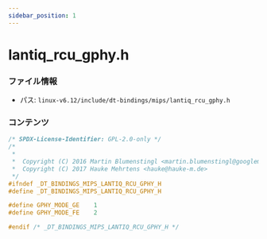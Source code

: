 ```yaml
---
sidebar_position: 1
---
```

# lantiq_rcu_gphy.h

### ファイル情報

- パス: `linux-v6.12/include/dt-bindings/mips/lantiq_rcu_gphy.h`

### コンテンツ

```h
/* SPDX-License-Identifier: GPL-2.0-only */
/*
 *
 *  Copyright (C) 2016 Martin Blumenstingl <martin.blumenstingl@googlemail.com>
 *  Copyright (C) 2017 Hauke Mehrtens <hauke@hauke-m.de>
 */
#ifndef _DT_BINDINGS_MIPS_LANTIQ_RCU_GPHY_H
#define _DT_BINDINGS_MIPS_LANTIQ_RCU_GPHY_H

#define GPHY_MODE_GE	1
#define GPHY_MODE_FE	2

#endif /* _DT_BINDINGS_MIPS_LANTIQ_RCU_GPHY_H */

```
